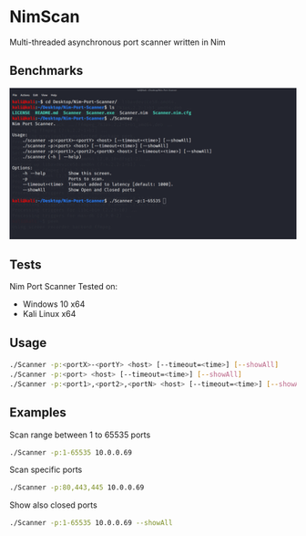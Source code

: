 # NimScan
Multi-threaded asynchronous port scanner written in Nim

## Benchmarks
![](gif/Scanner.gif)

## Tests
Nim Port Scanner Tested on:
- Windows 10 x64
- Kali Linux x64

## Usage
```Bash
./Scanner -p:<portX>-<portY> <host> [--timeout=<time>] [--showAll]
./Scanner -p:<port> <host> [--timeout=<time>] [--showAll]
./Scanner -p:<port1>,<port2>,<portN> <host> [--timeout=<time>] [--showAll]
```
## Examples
Scan range between 1 to 65535 ports

```Bash
./Scanner -p:1-65535 10.0.0.69
```

Scan specific ports
```Bash
./Scanner -p:80,443,445 10.0.0.69
```

Show also closed ports
```Bash
./Scanner -p:1-65535 10.0.0.69 --showAll
```
